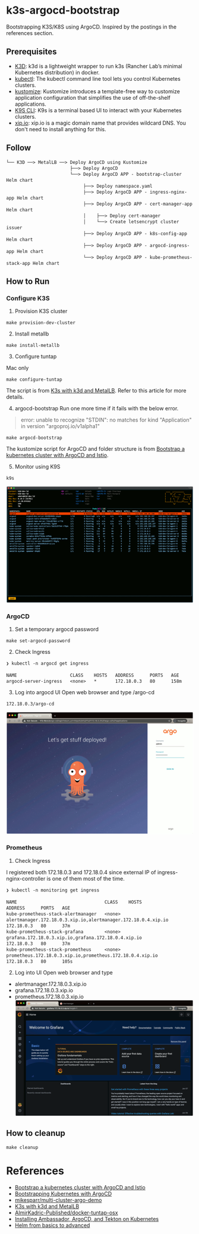 # k3s-argocd-bootstrap
Bootstrapping K3S/K8S using ArgoCD.
Inspired by the postings in the references section.

## Prerequisites
* [K3D](https://k3d.io/): k3d is a lightweight wrapper to run k3s (Rancher Lab’s minimal Kubernetes distribution) in docker.
* [kubectl](https://kubernetes.io/docs/reference/kubectl/overview/): The kubectl command line tool lets you control Kubernetes clusters.
* [kustomize](https://kustomize.io/): Kustomize introduces a template-free way to customize application configuration that simplifies the use of off-the-shelf applications.
* [K9S CLI](https://k9scli.io/): K9s is a terminal based UI to interact with your Kubernetes clusters.
* [xip.io](http://xip.io/): xip.io is a magic domain name that provides wildcard DNS. You don't need to install anything for this.

## Follow
```
└── K3D ──> MetalLB ──> Deploy ArgoCD using Kustomize
                        ├──> Deploy ArgoCD
                        └──> Deploy ArgoCD APP - bootstrap-cluster Helm chart
                             ├──> Deploy namespace.yaml
                             ├──> Deploy ArgoCD APP - ingress-nginx-app Helm chart
                             ├──> Deploy ArgoCD APP - cert-manager-app Helm chart
                             │    ├──> Deploy cert-manager
                             │    └──> Create letsencrypt cluster issuer
                             ├──> Deploy ArgoCD APP - k8s-config-app Helm chart
                             ├──> Deploy ArgoCD APP - argocd-ingress-app Helm chart
                             └──> Deploy ArgoCD APP - kube-prometheus-stack-app Helm chart
```

## How to Run
### Configure K3S
1. Provision K3S cluster
```
make provision-dev-cluster
```
2. Install metallb
```
make install-metallb
```
3. Configure tuntap

Mac only
```
make configure-tuntap
```
The script is from [K3s with k3d and MetalLB](https://blog.kubernauts.io/k3s-with-k3d-and-metallb-on-mac-923a3255c36e). Refer to this article for more details.

4. argocd-bootstrap
Run one more time if it fails with the below error.
> error: unable to recognize "STDIN": no matches for kind "Application" in version "argoproj.io/v1alpha1"
```
make argocd-bootstrap
```
The kustomize script for ArgoCD and folder structure is from [Bootstrap a kubernetes cluster with ArgoCD and Istio](https://nemo83.dev/posts/argocd-istio-operator-bootstrap/).

5. Monitor using K9S
```
k9s
```
![](./docs/images/01.k9s_argocd.gif)

### ArgoCD
1. Set a temporary argocd password
```
make set-argocd-password
```
2. Check Ingress
```
❯ kubectl -n argocd get ingress

NAME                    CLASS    HOSTS   ADDRESS      PORTS   AGE
argocd-server-ingress   <none>   *       172.18.0.3   80      158m
```
3. Log into argocd UI
Open web browser and type <argocd ingress address>/argo-cd
```
172.18.0.3/argo-cd
```
![](./docs/images/02.argocd.gif)

### Prometheus
1. Check Ingress

I registered both 172.18.0.3 and 172.18.0.4 since external IP of ingress-nginx-controller is one of them most of the time.
```
❯ kubectl -n monitoring get ingress

NAME                                 CLASS    HOSTS                                                           ADDRESS      PORTS   AGE
kube-prometheus-stack-alertmanager   <none>   alertmanager.172.18.0.3.xip.io,alertmanager.172.18.0.4.xip.io   172.18.0.3   80      37m
kube-prometheus-stack-grafana        <none>   grafana.172.18.0.3.xip.io,grafana.172.18.0.4.xip.io             172.18.0.3   80      37m
kube-prometheus-stack-prometheus     <none>   prometheus.172.18.0.3.xip.io,prometheus.172.18.0.4.xip.io       172.18.0.3   80      105s
```
2. Log into UI
Open web browser and type
* alertmanager.172.18.0.3.xip.io
* grafana.172.18.0.3.xip.io
* prometheus.172.18.0.3.xip.io
![](./docs/images/03.kube-prometheus.gif)

## How to cleanup
```
make cleanup
```

# References
* [Bootstrap a kubernetes cluster with ArgoCD and Istio](https://nemo83.dev/posts/argocd-istio-operator-bootstrap/)
* [Bootstrapping Kubernetes with ArgoCD](https://alexsimonjones.medium.com/bootstrapping-kubernetes-with-argocd-989f27ae475)
* [mikesparr/multi-cluster-argo-demo](https://github.com/mikesparr/multi-cluster-argo-demo)
* [K3s with k3d and MetalLB](https://blog.kubernauts.io/k3s-with-k3d-and-metallb-on-mac-923a3255c36e)
* [AlmirKadric-Published/docker-tuntap-osx](https://github.com/AlmirKadric-Published/docker-tuntap-osx)
* [Installing Ambassador, ArgoCD, and Tekton on Kubernetes](https://medium.com/dzerolabs/installing-ambassador-argocd-and-tekton-on-kubernetes-540aacc983b9)
* [Helm from basics to advanced](https://banzaicloud.com/blog/creating-helm-charts/)
